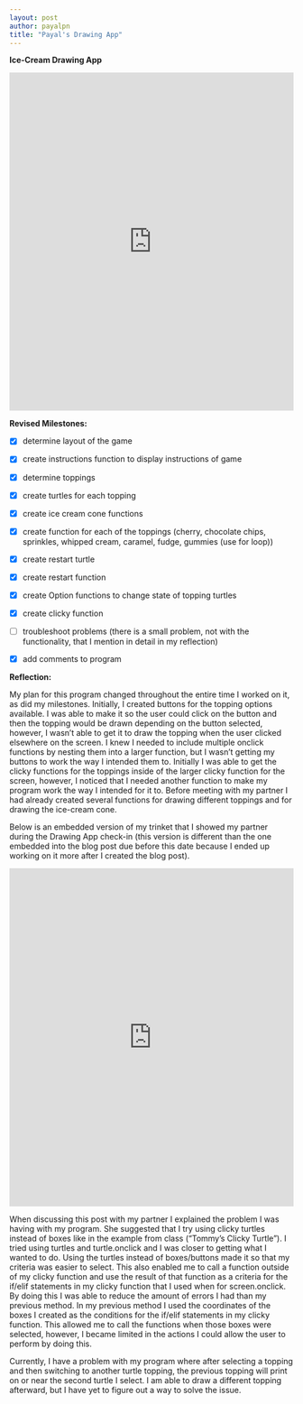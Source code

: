 ```yaml
---
layout: post
author: payalpn
title: "Payal's Drawing App" 
---
```


**Ice-Cream Drawing App** 


<iframe src="https://trinket.io/embed/python/9f3ff11dc1" width="100%" height="600" frameborder="0" marginwidth="0" marginheight="0" allowfullscreen></iframe>

**Revised Milestones:**

- [x] determine layout of the game 
- [x] create instructions function to display instructions of game 
- [x] determine toppings
- [x] create turtles for each topping 
- [x] create ice cream cone functions 
- [x] create function for each of the toppings (cherry, chocolate chips, sprinkles, whipped cream, caramel, fudge, gummies (use for loop)) 
- [x] create restart turtle
- [x] create restart function 
- [x] create Option functions to change state of topping turtles 
- [x] create clicky function 
- [ ] troubleshoot problems (there is a small problem, not with the functionality, that I mention in detail in my reflection) 
- [x] add comments to program 


**Reflection:**

My plan for this program changed throughout the entire time I worked on it, as did my milestones.  Initially, I created buttons for the topping options available.  I was able to make it so the user could click on the button and then the topping would be drawn depending on the button selected, however, I wasn’t able to get it to draw the topping when the user clicked elsewhere on the screen.  I knew I needed to include multiple onclick functions by nesting them into a larger function, but I wasn’t getting my buttons to work the way I intended them to.  Initially I was able to get the clicky functions for the toppings inside of the larger clicky function for the screen, however, I noticed that I needed another function to make my program work the way I intended for it to.  Before meeting with my partner I had already created several functions for drawing different toppings and for drawing the ice-cream cone.  

Below is an embedded version of my trinket that I showed my partner during the Drawing App check-in (this version is different than the one embedded into the blog post due before this date because I ended up working on it more after I created the blog post).  

<iframe src="https://trinket.io/embed/python/a389767418" width="100%" height="600" frameborder="0" marginwidth="0" marginheight="0" allowfullscreen></iframe>

When discussing this post with my partner I explained the problem I was having with my program.  She suggested that I try using clicky turtles instead of boxes like in the example from class (“Tommy’s Clicky Turtle”).  I tried using turtles and turtle.onclick and I was closer to getting what I wanted to do.  Using the turtles instead of boxes/buttons made it so that my criteria was easier to select.  This also enabled me to call a function outside of my clicky function and use the result of that function as a criteria for the if/elif statements in my clicky function that I used when for screen.onclick.  By doing this I was able to reduce the amount of errors I had than my previous method.  In my previous method I used the coordinates of the boxes I created as the conditions for the if/elif statements in my clicky function.  This allowed me to call the functions when those boxes were selected, however, I became limited in the actions I could allow the user to perform by doing this.  

Currently, I have a problem with my program where after selecting a topping and then switching to another turtle topping, the previous topping will print on or near the second turtle I select.  I am able to draw a different topping afterward, but I have yet to figure out a way to solve the issue.  


